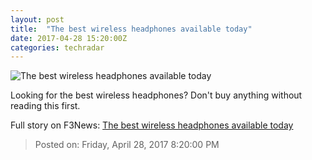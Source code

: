 ```yaml
---
layout: post
title:  "The best wireless headphones available today"
date: 2017-04-28 15:20:00Z
categories: techradar
---
```


![The best wireless headphones available today](http://cdn.mos.cms.futurecdn.net/TyNLPw7tVdQUYEWACD6tJN-1200-80.jpg)

Looking for the best wireless headphones? Don't buy anything without reading this first.


Full story on F3News: [The best wireless headphones available today](http://www.f3nws.com/n/4NqcBG)

> Posted on: Friday, April 28, 2017 8:20:00 PM

